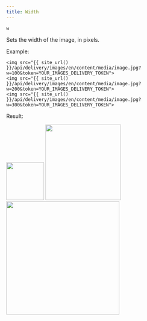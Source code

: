 ```yaml
---
title: Width
---
```


`w`

Sets the width of the image, in pixels.

Example:

```twig
<img src="{{ site_url() }}/api/delivery/images/en/content/media/image.jpg?w=100&token=YOUR_IMAGES_DELIVERY_TOKEN">
<img src="{{ site_url() }}/api/delivery/images/en/content/media/image.jpg?w=200&token=YOUR_IMAGES_DELIVERY_TOKEN">
<img src="{{ site_url() }}/api/delivery/images/en/content/media/image.jpg?w=300&token=YOUR_IMAGES_DELIVERY_TOKEN">
```

Result:

<img width="100" class="inline" src="[site_url]/api/delivery/images/en/content/media/image.jpg?q=70&w=100&dpr=2&token=4864fb8e1ebe080e6e4ad5c4363083a6" />
<img width="200" class="inline" src="[site_url]/api/delivery/images/en/content/media/image.jpg?q=70&w=200&dpr=2&token=4864fb8e1ebe080e6e4ad5c4363083a6" />
<img width="300" class="inline" src="[site_url]/api/delivery/images/en/content/media/image.jpg?q=70&w=300&dpr=2&token=4864fb8e1ebe080e6e4ad5c4363083a6" />
